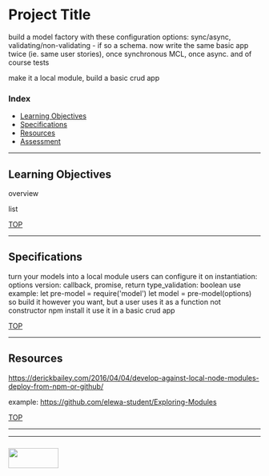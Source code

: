 # Project Title

build a model factory with these configuration options: sync/async, validating/non-validating - if so a schema.  now write the same basic app twice (ie. same user stories), once synchronous MCL, once async. and of course tests


make it a local module, build a basic crud app

### Index
* [Learning Objectives](#learning-objectives)
* [Specifications](#specifications)
* [Resources](#resources)
* [Assessment](#assessment)

---

## Learning Objectives

overview

list

[TOP](#index)

---

## Specifications

turn your models into a local module
	users can configure it on instantiation:
		options
			version: callback, promise, return
			type_validation: boolean
	use example: 
		let pre-model = require('model')
		let model = pre-model(options)
	so build it however you want, but a user uses it as a function not constructor
npm install it
use it in a basic crud app

[TOP](#index)

---

## Resources

https://derickbailey.com/2016/04/04/develop-against-local-node-modules-deploy-from-npm-or-github/

example: https://github.com/elewa-student/Exploring-Modules

[TOP](#index)

___
___
### <a href="http://elewa.education/blog" target="_blank"><img src="https://user-images.githubusercontent.com/18554853/34921062-506450ae-f97d-11e7-875f-6feeb26ad72d.png" width="100" height="40"/></a>

